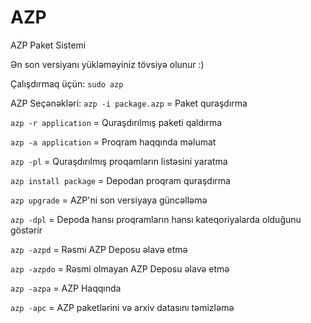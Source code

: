 # AZP
AZP Paket Sistemi

Ən son versiyanı yükləməyiniz tövsiyə olunur :)

Çalışdırmaq üçün:
`sudo azp`

AZP Seçənəkləri:
 `azp -i package.azp`  = Paket quraşdırma
 
 `azp -r application`  = Quraşdırılmış paketi qaldırma
 
 `azp -a application`  = Proqram haqqında məlumat
 
 `azp -pl`  = Quraşdırılmış proqamların listəsini yaratma
 
 `azp install package`  = Depodan proqram quraşdırma
 
 `azp upgrade`  = AZP'ni son versiyaya güncəlləmə
 
 `azp -dpl`  = Depoda hansı proqramların hansı kateqoriyalarda olduğunu göstərir
 
 `azp -azpd`  = Rəsmi AZP Deposu əlavə etmə
 
 `azp -azpdo`  = Rəsmi olmayan AZP Deposu əlavə etmə
 
 `azp -azpa`  = AZP Haqqında
 
 `azp -apc`  = AZP paketlərini və arxiv datasını təmizləmə

